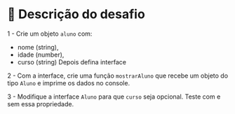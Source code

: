 # 📄 Descrição do desafio

1 - Crie um objeto `aluno` com: 
- nome (string), 
- idade (number), 
- curso (string) 
Depois defina interface

2 - Com a interface, crie uma função `mostrarAluno` que recebe um objeto do tipo `Aluno` e imprime os dados no console.

3 - Modifique a interface `Aluno` para que `curso` seja opcional. Teste com e sem essa propriedade.